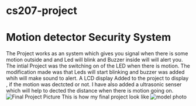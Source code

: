 # cs207-project
 # Motion detector Security System 
 The Project works as an system which gives you signal when there is some motion outside and and Led will blink and Buzzer inside will will alert you. The intial Project was the switching on of the LED when there is motion. The modification made was that Leds will start blinking and buzzer was added whih will make sound to alert. A LCD display Added to the project to display , if the motion was dectcted or not. I have also added a ultrasonic senser which will help to dected the distance when there is motion going on.![Final Project Picture](https://user-images.githubusercontent.com/72895806/101530726-e9a86f80-3957-11eb-98e9-5d7a756e3c0b.jpeg)
 This is how my final project look like 
 ![model photo](https://user-images.githubusercontent.com/72895806/101530851-12c90000-3958-11eb-9ebd-646b4b102620.jpeg)

 
 
 
